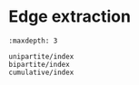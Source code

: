 # Edge extraction

```{toctree}
:maxdepth: 3

unipartite/index
bipartite/index
cumulative/index
```
